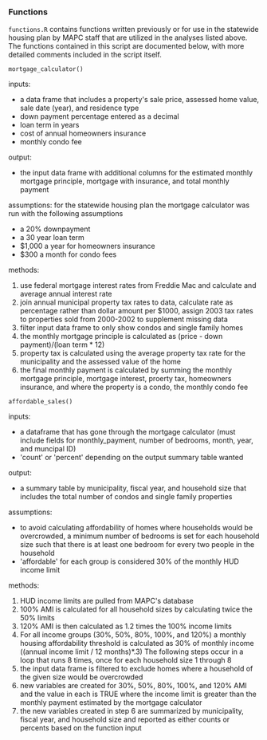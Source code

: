 ### Functions

`functions.R` contains functions written previously or for use in the statewide housing plan by MAPC staff that are utilized in the analyses listed above. 
The functions contained in this script are documented below, with more detailed comments included in the script itself.

`mortgage_calculator()`

inputs:
- a data frame that includes a property's sale price, assessed home value, sale date (year), and residence type
- down payment percentage entered as a decimal
- loan term in years
- cost of annual homeowners insurance
- monthly condo fee

output:
- the input data frame with additional columns for the estimated monthly mortgage principle, mortgage with insurance, and total monthly payment

assumptions:
for the statewide housing plan the mortgage calculator was run with the following assumptions
- a 20% downpayment
- a 30 year loan term
- $1,000 a year for homeowners insurance
- $300 a month for condo fees

methods:
1. use federal mortgage interest rates from Freddie Mac and calculate and average annual interest rate
2. join annual municipal property tax rates to data, calculate rate as percentage rather than dollar amount per $1000, assign 2003 tax rates to properties sold from 2000-2002 to supplement missing data
3. filter input data frame to only show condos and single family homes
4. the monthly mortgage principle is calculated as (price - down payment)/(loan term * 12)
6. property tax is calculated using the average property tax rate for the municipality and the assessed value of the home
7. the final monthly payment is calculated by summing the monthly mortgage principle, mortgage interest, proerty tax, homeowners insurance, and where the property is a condo, the monthly condo fee


`affordable_sales()`

inputs:
- a dataframe that has gone through the mortgage calculator (must include fields for monthly_payment, number of bedrooms, month, year, and muncipal ID)
- 'count' or 'percent' depending on the output summary table wanted

output:
- a summary table by municipality, fiscal year, and household size that includes the total number of condos and single family properties

assumptions:
- to avoid calculating affordability of homes where households would be overcrowded, a minimum number of bedrooms is set for each household size such that there is at least one bedroom for every two people in the household
- 'affordable' for each group is considered 30% of the monthly HUD income limit

methods:
1. HUD income limits are pulled from MAPC's database
2. 100% AMI is calculated for all household sizes by calculating twice the 50% limits
3. 120% AMI is then calculated as 1.2 times the 100% income limits
4. For all income groups (30%, 50%, 80%, 100%, and 120%) a monthly housing affordability threshold is calculated as 30% of monthly income ((annual income limit / 12 months)*.3)
The following steps occur in a loop that runs 8 times, once for each household size 1 through 8
5. the input data frame is filtered to exclude homes where a household of the given size would be overcrowded
6. new variables are created for 30%, 50%, 80%, 100%, and 120% AMI and the value in each is TRUE where the income limit is greater than the monthly payment estimated by the mortgage calculator
7. the new variables created in step 6 are summarized by municipality, fiscal year, and household size and reported as either counts or percents based on the function input

